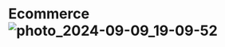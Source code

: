 # Ecommerce![photo_2024-09-09_19-09-52](https://github.com/user-attachments/assets/5fb243ce-bcdc-4e96-93ae-82a73838fc02)

